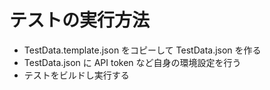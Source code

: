 ﻿# テストの実行方法
- TestData.template.json をコピーして TestData.json を作る
- TestData.json に API token など自身の環境設定を行う
- テストをビルドし実行する